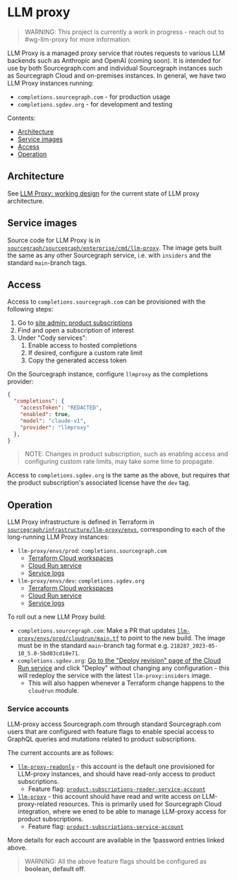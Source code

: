 # LLM proxy

> WARNING: This project is currently a work in progress - reach out to #wg-llm-proxy for more information.

LLM Proxy is a managed proxy service that routes requests to various LLM backends such as Anthropic and OpenAI (coming soon).
It is intended for use by both Sourcegraph.com and individual Sourcegraph instances such as Sourcegraph Cloud and on-premises instances.
In general, we have two LLM Proxy instances running:

- `completions.sourcegraph.com` - for production usage
- `completions.sgdev.org` - for development and testing

Contents:

- [Architecture](#architecture)
- [Service images](#service-images)
- [Access](#access)
- [Operation](#operation)

## Architecture

See [LLM Proxy: working design](https://docs.google.com/document/d/1fAKuYM02vRfn-QAmcu38QWmtQ797g1TA3L6CNs0rFps/edit#) for the current state of LLM proxy architecture.

## Service images

Source code for LLM Proxy is in [`sourcegraph/sourcegraph/enterprise/cmd/llm-proxy`](https://github.com/sourcegraph/sourcegraph/tree/main/enterprise/cmd/llm-proxy).
The image gets built the same as any other Sourcegraph service, i.e. with `insiders` and the standard `main`-branch tags.

## Access

Access to `completions.sourcegraph.com` can be provisioned with the following steps:

1. Go to [site admin: product subscriptions](https://sourcegraph.com/site-admin/dotcom/product/subscriptions)
2. Find and open a subscription of interest
3. Under "Cody services":
   1. Enable access to hosted completions
   2. If desired, configure a custom rate limit
   3. Copy the generated access token

On the Sourcegraph instance, configure `llmproxy` as the completions provider:

```json
{
  "completions": {
    "accessToken": "REDACTED",
    "enabled": true,
    "model": "claude-v1",
    "provider": "llmproxy"
  },
}
```

> NOTE: Changes in product subscription, such as enabling access and configuring custom rate limits, may take some time to propagate.

Access to `completions.sgdev.org` is the same as the above, but requires that the product subscription's associated license have the `dev` tag.

## Operation

LLM Proxy infrastructure is defined in Terraform in [`sourcegraph/infrastructure/llm-proxy/envs`](https://github.com/sourcegraph/infrastructure/tree/main/llm-proxy/envs), corresponding to each of the long-running LLM Proxy instances:

- `llm-proxy/envs/prod`: `completions.sourcegraph.com`
  - [Terraform Cloud workspaces](https://app.terraform.io/app/sourcegraph/workspaces?tag=llm-proxy,prod)
  - [Cloud Run service](https://console.cloud.google.com/run/detail/us-central1/llm-proxy/metrics?project=llm-proxy-prod)
  - [Service logs](https://cloudlogging.app.goo.gl/M9Kcbue8zGtMwpdf8)
- `llm-proxy/envs/dev`: `completions.sgdev.org`
  - [Terraform Cloud workspaces](https://app.terraform.io/app/sourcegraph/workspaces?tag=llm-proxy,dev)
  - [Cloud Run service](https://console.cloud.google.com/run/detail/us-central1/llm-proxy/metrics?project=llm-proxy-dev)
  - [Service logs](https://cloudlogging.app.goo.gl/yFRNbj3pKjtZZqb2A)

To roll out a new LLM Proxy build:

- `completions.sourcegraph.com`: Make a PR that updates [`llm-proxy/envs/prod/cloudrun/main.tf`](https://github.com/sourcegraph/infrastructure/blob/main/llm-proxy/envs/prod/cloudrun/main.tf) to point to the new build. The image must be in the standard `main`-branch tag format e.g. `218287_2023-05-10_5.0-5bd03cd18e71`.
- `completions.sgdev.org`: [Go to the "Deploy revision" page of the Cloud Run service](https://console.cloud.google.com/run/deploy/us-central1/llm-proxy?project=llm-proxy-dev) and click "Deploy" without changing any configuration - this will redeploy the service with the latest `llm-proxy:insiders` image.
  - This will also happen whenever a Terraform change happens to the `cloudrun` module.

### Service accounts

LLM-proxy access Sourcegraph.com through standard Sourcegraph.com users that are configured with feature flags to enable special access to GraphQL queries and mutations related to product subscriptions.

The current accounts are as follows:

- [`llm-proxy-readonly`](https://team-sourcegraph.1password.com/vaults/all/allitems/3pedoq4kuocyey273nxykwlecy) - this account is the default one provisioned for LLM-proxy instances, and should have read-only access to product subscriptions.
  - Feature flag: [`product-subscriptions-reader-service-account`](https://sourcegraph.com/site-admin/feature-flags/configuration/product-subscriptions-reader-service-account)
- [`llm-proxy`](https://team-sourcegraph.1password.com/vaults/all/allitems/gkxxq4jdpgfu2zoynwtjjf3vxy) - this account should have read and write access on LLM-proxy-related resources. This is primarily used for Sourcegraph Cloud integration, where we ened to be able to manage LLM-proxy access for product subscriptions.
  - Feature flag: [`product-subscriptions-service-account`](https://sourcegraph.com/site-admin/feature-flags/configuration/product-subscriptions-service-account)

More details for each account are available in the 1password entries linked above.

> WARNING: All the above feature flags should be configured as **boolean, default off**.
